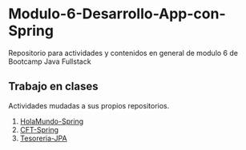 # Modulo-6-Desarrollo-App-con-Spring
Repositorio para actividades y contenidos en general de modulo 6 de Bootcamp Java Fullstack

## Trabajo en clases
Actividades mudadas a sus propios repositorios.

1. [HolaMundo-Spring](https://github.com/avacco/HolaMundo-Spring)
2. [CFT-Spring](https://github.com/avacco/cft-spring)
3. [Tesoreria-JPA](https://github.com/avacco/tesoreria-jpa)